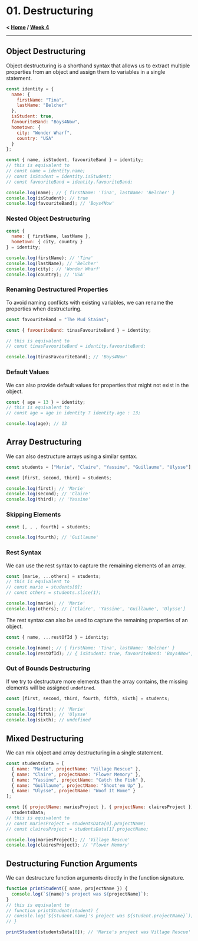 # 01. Destructuring

**< [Home](../../README.md) / [Week 4](../README.md)**

---

## Object Destructuring

Object destructuring is a shorthand syntax that allows us to extract multiple properties from an object and assign them to variables in a single statement.

```javascript
const identity = {
  name: {
    firstName: "Tina",
    lastName: "Belcher"
  },
  isStudent: true,
  favouriteBand: "Boys4Now",
  hometown: {
    city: "Wonder Wharf",
    country: "USA"
  }
};

const { name, isStudent, favouriteBand } = identity;
// this is equivalent to
// const name = identity.name;
// const isStudent = identity.isStudent;
// const favouriteBand = identity.favouriteBand;

console.log(name); // { firstName: 'Tina', lastName: 'Belcher' }
console.log(isStudent); // true
console.log(favouriteBand); // 'Boys4Now'
```

### Nested Object Destructuring

```javascript
const {
  name: { firstName, lastName },
  hometown: { city, country }
} = identity;

console.log(firstName); // 'Tina'
console.log(lastName); // 'Belcher'
console.log(city); // 'Wonder Wharf'
console.log(country); // 'USA'
```

### Renaming Destructured Properties

To avoid naming conflicts with existing variables, we can rename the properties when destructuring.

```javascript
const favouriteBand = "The Mud Stains";

const { favouriteBand: tinasFavouriteBand } = identity;

// this is equivalent to
// const tinasFavouriteBand = identity.favouriteBand;

console.log(tinasFavouriteBand); // 'Boys4Now'
```

### Default Values

We can also provide default values for properties that might not exist in the object.

```javascript
const { age = 13 } = identity;
// this is equivalent to
// const age = age in identity ? identity.age : 13;

console.log(age); // 13
```

## Array Destructuring

We can also destructure arrays using a similar syntax.

```javascript
const students = ["Marie", "Claire", "Yassine", "Guillaume", "Ulysse"];

const [first, second, third] = students;

console.log(first); // 'Marie'
console.log(second); // 'Claire'
console.log(third); // 'Yassine'
```

### Skipping Elements

```javascript
const [, , , fourth] = students;

console.log(fourth); // 'Guillaume'
```

### Rest Syntax

We can use the rest syntax to capture the remaining elements of an array.

```javascript
const [marie, ...others] = students;
// this is equivalent to
// const marie = students[0];
// const others = students.slice(1);

console.log(marie); // 'Marie'
console.log(others); // ['Claire', 'Yassine', 'Guillaume', 'Ulysse']
```

The rest syntax can also be used to capture the remaining properties of an object.

```javascript
const { name, ...restOfId } = identity;

console.log(name); // { firstName: 'Tina', lastName: 'Belcher' }
console.log(restOfId); // { isStudent: true, favouriteBand: 'Boys4Now', hometown: { city: 'Wonder Wharf', country: 'USA' } }
```

### Out of Bounds Destructuring

If we try to destructure more elements than the array contains, the missing elements will be assigned `undefined`.

```javascript
const [first, second, third, fourth, fifth, sixth] = students;

console.log(first); // 'Marie'
console.log(fifth); // 'Ulysse'
console.log(sixth); // undefined
```

## Mixed Destructuring

We can mix object and array destructuring in a single statement.

```javascript
const studentsData = [
  { name: "Marie", projectName: "Village Rescue" },
  { name: "Claire", projectName: "Flower Memory" },
  { name: "Yassine", projectName: "Catch the Fish" },
  { name: "Guillaume", projectName: "Shoot'em Up" },
  { name: "Ulysse", projectName: "Woof It Home" }
];

const [{ projectName: mariesProject }, { projectName: clairesProject }] =
  studentsData;
// this is equivalent to
// const mariesProject = studentsData[0].projectName;
// const clairesProject = studentsData[1].projectName;

console.log(mariesProject); // 'Village Rescue'
console.log(clairesProject); // 'Flower Memory'
```

## Destructuring Function Arguments

We can destructure function arguments directly in the function signature.

```javascript
function printStudent({ name, projectName }) {
  console.log(`${name}'s project was ${projectName}`);
}
// this is equivalent to
// function printStudent(student) {
// console.log(`${student.name}'s project was ${student.projectName}`);
// }

printStudent(studentsData[0]); // 'Marie's project was Village Rescue'
```
